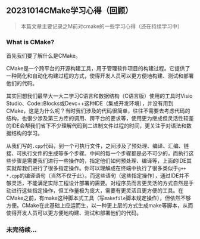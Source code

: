 ## 20231014CMake学习心得（回顾）

> 本篇文章主要记录之M前对cmake的一些学习心得（还在持续学习中）

### What is CMake?

首先我们要了解什么是CMake。

CMake是一个跨平台的开源构建工具，用于管理软件项目的构建过程。它提供了一种简化和自动化构建过程的方式，使得开发人员可以更方便地构建、测试和部署他们的代码。

其实回想我们最早大一大二学习C语言和数据结构（C语言版）使用的工具时Visio Studio、Code::Blocks或Devc++这种IDE（集成开发环境），并没有用到CMake，这是为什么呢？当时我们涉及的代码很简单，往往不需要去考虑代码的结构，也很少涉及第三方库的调用、跨平台的要求等，使用更为继成但灵活性较差的IDE会帮我们省下不少理解代码到二进制文件过程的时间，更关注于对语法和数据结构的学习。

从我们写的`.cpp`代码，到一个可执行文件，之间涉及了预处理、编译、汇编、链接、可执行文件的生成等多个步骤。中间的每一个步骤都是必不可少的，而执行这些步骤是需要我们进行一些操作的，指定他们如何预处理、编译等，上面的IDE其实就帮我们进行了很多指定操作。你可以理解成在终端中执行了很多类似于`g++ *.cpp`的编译语句（当然不仅于此）。而这些语句（这些指定操作），通过IDE并不够灵活，不能满足实际工程设计部署的需要。对程序员而言更灵活的方式自然是手动进行这些指定操作，但工作量极为庞大，需要有更灵活且更方便的工具。在CMake之前，有make这种脚本式工具（写`makefile`脚本规定操作），但依然不够方便。CMake在此基础上应运而生，以一种更上层的方式生成make等脚本，从而使得开发人员可以更方便地构建、测试和部署他们的代码。

### 未完待续...